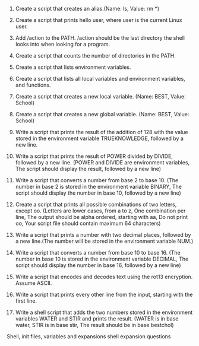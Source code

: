 1. Create a script that creates an alias.(Name: ls, Value: rm *)

2. Create a script that prints hello user, where user is the current Linux user.

3. Add /action to the PATH. /action should be the last directory the shell looks into when looking for a program.

4. Create a script that counts the number of directories in the PATH.

5. Create a script that lists environment variables.

6. Create a script that lists all local variables and environment variables, and functions.

7. Create a script that creates a new local variable. (Name: BEST, Value: School)

8. Create a script that creates a new global variable. (Name: BEST, Value: School)

9. Write a script that prints the result of the addition of 128 with the value stored in the environment variable TRUEKNOWLEDGE, followed by a new line.

10. Write a script that prints the result of POWER divided by DIVIDE, followed by a new line. (POWER and DIVIDE are environment variables, The script should display the result, followed by a new line)

11. Write a script that converts a number from base 2 to base 10. (The number in base 2 is stored in the environment variable BINARY, The script should display the number in base 10, followed by a new line)

12. Create a script that prints all possible combinations of two letters, except oo. (Letters are lower cases, from a to z, One combination per line, The output should be alpha ordered, starting with aa, Do not print oo, Your script file should contain maximum 64 characters)

13. Write a script that prints a number with two decimal places, followed by a new line.(The number will be stored in the environment variable NUM.)

14. Write a script that converts a number from base 10 to base 16. (The number in base 10 is stored in the environment variable DECIMAL, The script should display the number in base 16, followed by a new line)

15. Write a script that encodes and decodes text using the rot13 encryption. Assume ASCII.

16. Write a script that prints every other line from the input, starting with the first line.

17. Write a shell script that adds the two numbers stored in the environment variables WATER and STIR and prints the result. (WATER is in base water, STIR is in base stir, The result should be in base bestchol)

Shell, init files, variables and expansions
shell expansion questions
